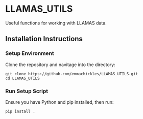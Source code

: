# LLAMAS_UTILS
Useful functions for working with LLAMAS data.

## Installation Instructions

### Setup Environment
Clone the repository and navitage into the directory:
```
git clone https://github.com/emmachickles/LLAMAS_UTILS.git
cd LLAMAS_UTILS
```

### Run Setup Script
Ensure you have Python and pip installed, then run:
```
pip install .
```
